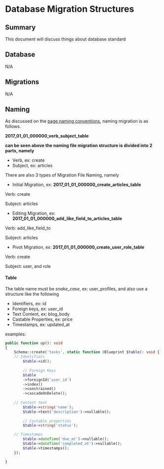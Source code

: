 # Database Migration Structures

## Summary

This document will discuss things about database standard

## Database

N/A

## Migrations

N/A

## Naming

As discussed on the [page naming conventions](https://www.notion.so/Naming-Conventions-aba0a58d2bec4601a3096f9838d8a087), naming migration is as follows.

**2017\_01\_01\_000000\_verb\_subject\_table**

**can be seen above the naming file migration structure is divided into 2 parts, namely**

* Verb, ex: create
* Subject, ex: articles

There are also 3 types of Migration File Naming, namely

* Initial Migration, ex: **2017\_01\_01\_000000\_create\_articles\_table**

Verb: create

Subject: articles

* Editing Migration, ex: **2017\_01\_01\_000000\_add\_like\_field\_to\_articles\_table**

Verb: add\_like\_field\_to

Subject: articles

* Pivot Migration, ex: **2017\_01\_01\_000000\_create\_user\_role\_table**

Verb: create

Subject: user, and role

#### Table

The table name must be _snake\_case_, ex: user\_profiles, and also use a structure like the following

* Identifiers, ex: id
* Foreign keys, ex: user\_id
* Text Content, ex: blog\_body
* Castable Properties, ex: price
* Timestamps, ex: updated\_at

examples:

```php
public function up(): void
{
    Schema::create('tasks', static function (Blueprint $table): void {
	// Identifiers
        $table->id();
        
        // Foreign Keys
        $table
	    ->foreignId('user_id')
	    ->index()
	    ->constrained()
	    ->cascadeOnDelete();
        
	// Content text
        $table->string('name');
        $table->text('description')->nullable();
        
        // Castable properties
        $table->string('status'); 

	// Timestamps
        $table->dateTime('due_at')->nullable();
        $table->dateTime('completed_at')->nullable();
        $table->timestamps();
    });

}
```
